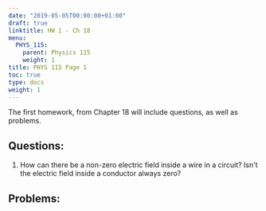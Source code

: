 ```yaml
---
date: "2019-05-05T00:00:00+01:00"
draft: true
linktitle: HW 1 - Ch 18
menu:
  PHYS_115:
    parent: Physics 115
    weight: 1
title: PHYS 115 Page 1
toc: true
type: docs
weight: 1
---
```


The first homework, from Chapter 18 will include questions, as well as problems. 

## Questions:
1. How can there be a non-zero electric field inside a wire in a circuit?  Isn't the electric field inside a conductor always zero?

## Problems:
